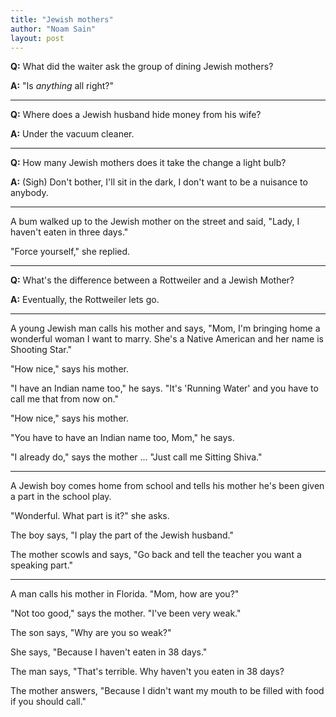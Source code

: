 ```yaml
---
title: "Jewish mothers"
author: "Noam Sain"
layout: post
---
```


**Q:** What did the waiter ask the group of dining Jewish mothers?

**A:** "Is *anything* all right?"

---

**Q:** Where does a Jewish husband hide money from his wife?

**A:** Under the vacuum cleaner.

---

**Q:** How many Jewish mothers does it take the change a light bulb?

**A:** (Sigh) Don't bother, I'll sit in the dark, I don't want to be a nuisance to anybody.

---

A bum walked up to the Jewish mother on the street and said, "Lady, I haven't eaten in three days."

"Force yourself," she replied.

---

**Q:** What's the difference between a Rottweiler and a Jewish Mother?

**A:** Eventually, the Rottweiler lets go.

---

A young Jewish man calls his mother and says, "Mom, I'm bringing home a wonderful woman I want to marry. She's a Native American and her name is Shooting Star."

"How nice," says his mother.

"I have an Indian name too," he says. "It's 'Running Water' and you have to call me that from now on."

"How nice," says his mother.

"You have to have an Indian name too, Mom," he says.

"I already do," says the mother ... "Just call me Sitting Shiva."

---

A Jewish boy comes home from school and tells his mother he's been given a
part in the school play.

"Wonderful. What part is it?" she asks.

The boy says, "I play the part of the Jewish husband."

The mother scowls and says, "Go back and tell the teacher you want a speaking part."

---

A man calls his mother in Florida. "Mom, how are you?"

"Not too good," says the mother. "I've been very weak."

The son says, "Why are you so weak?"

She says, "Because I haven't eaten in 38 days."

The man says, "That's terrible. Why haven't you eaten in 38 days?

The mother answers, "Because I didn't want my mouth to be filled with food if you should call."
